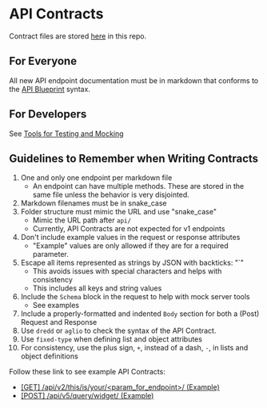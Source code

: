 # API Contracts

Contract files are stored [here](contracts/) in this repo.

## For Everyone
All new API endpoint documentation must be in markdown that conforms to the [API Blueprint](https://apiblueprint.org/) syntax.


## For Developers
See [Tools for Testing and Mocking](tools-for-contracts.md)

## Guidelines to Remember when Writing Contracts
1. One and only one endpoint per markdown file
    - An endpoint can have multiple methods. These are stored in the same file unless the behavior is very disjointed.
1. Markdown filenames must be in snake_case
1. Folder structure must mimic the URL and use "snake_case"
    - Mimic the URL path after `api/`
    - Currently, API Contracts are not expected for v1 endpoints
1. Don't include example values in the request or response attributes
    - "Example" values are only allowed if they are for a required parameter.
1. Escape all items represented as strings by JSON with backticks: "\`"
    - This avoids issues with special characters and helps with consistency
    - This includes all keys and string values
1. Include the `Schema` block in the request to help with mock server tools
    - See examples
1. Include a properly-formatted and indented `Body` section for both a (Post) Request and Response
1. Use `dredd` or `aglio` to check the syntax of the API Contract.
1. Use `fixed-type` when defining list and object attributes
1. For consistency, use the plus sign, `+`, instead of a dash, `-`, in lists and object definitions

Follow these link to see example API Contracts:
- [[GET] /api/v2/this/is/your/<param_for_endpoint>/ (Example)](template_for_get.md)
- [[POST] /api/v5/query/widget/ (Example)](template_for_post.md)
